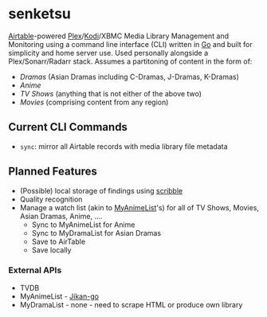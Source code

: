 # senketsu

[Airtable](https://airtable.com)-powered [Plex](https://plex.tv)/[Kodi](https://kodi.tv/)/XBMC Media Library Management and Monitoring using a command line interface (CLI) written in [Go](http://golang.org) and built for simplicity and home server use. Used personally alongside a Plex/Sonarr/Radarr stack. Assumes a partitoning of content in the form of:

- *Dramas* (Asian Dramas including C-Dramas, J-Dramas, K-Dramas)
- *Anime*
- *TV Shows* (anything that is not either of the above two)
- *Movies* (comprising content from any region)

## Current CLI Commands

- `sync`: mirror all Airtable records with media library file metadata

## Planned Features

- (Possible) local storage of findings using [scribble](https://github.com/nanobox-io/golang-scribble)
- Quality recognition
- Manage a watch list (akin to [MyAnimeList](http://myanimelist.net)'s) for all of TV Shows, Movies, Asian Dramas, Anime, ....
  - Sync to MyAnimeList for Anime
  - Sync to MyDramaList for Asian Dramas
  - Save to AirTable
  - Save locally

### External APIs

 - TVDB
 - MyAnimeList - [Jikan-go](https://github.com/darenliang/jikan-go)
 - MyDramaList - none - need to scrape HTML or produce own library
